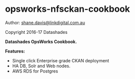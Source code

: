 # opsworks-nfsckan-cookbook

Author: shane.davis@linkdigital.com.au

Copyright 2016-17 Datashades 

**Datashades OpsWorks Cookbook.**

**Features:**

* Single click Enterprise grade CKAN deployment
* HA DB, Solr and Web nodes.
* AWS RDS for Postgres

